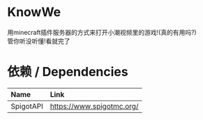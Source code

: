 # KnowWe
用minecraft插件服务器的方式来打开小潮视频里的游戏!(真的有用吗?)  
管你听没听懂!看就完了

<h1>依赖 / Dependencies</h1>

| Name      | Link                      |
|:----------|:--------------------------|
| SpigotAPI | https://www.spigotmc.org/ |